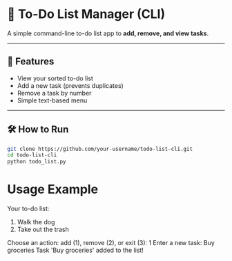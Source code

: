 # 📝 To-Do List Manager (CLI)

A simple command-line to-do list app to **add, remove, and view tasks**.

---

## 🚀 Features

- View your sorted to-do list  
- Add a new task (prevents duplicates)  
- Remove a task by number  
- Simple text-based menu  

---

## 🛠 How to Run

```sh
git clone https://github.com/your-username/todo-list-cli.git
cd todo-list-cli
python todo_list.py

```

# Usage Example
Your to-do list:
1. Walk the dog
2. Take out the trash

Choose an action: add (1), remove (2), or exit (3): 1
Enter a new task: Buy groceries
Task 'Buy groceries' added to the list!

